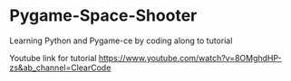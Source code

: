 # Pygame-Space-Shooter
Learning Python and Pygame-ce by coding along to tutorial

Youtube link for tutorial
https://www.youtube.com/watch?v=8OMghdHP-zs&ab_channel=ClearCode

